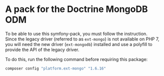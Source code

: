 A pack for the Doctrine MongoDB ODM
===================================
To be able to use this symfony-pack, you must follow the instruction.   
Since the legacy driver (referred to as `ext-mongo`) is not available on PHP 7, you will need the new driver
(`ext-mongodb`) installed and use a polyfill to provide the API of the legacy driver.

To do this, run the following command before requiring this package:
```bash
composer config "platform.ext-mongo" "1.6.16"
```